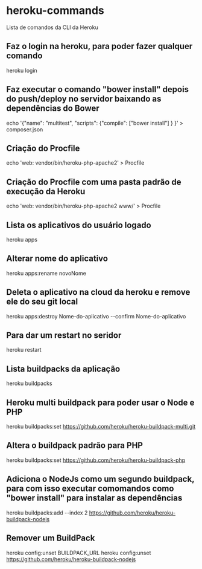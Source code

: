 # heroku-commands
Lista de comandos da CLI da Heroku

## Faz o login na heroku, para poder fazer qualquer comando
heroku login

## Faz executar o comando "bower install" depois do push/deploy no servidor baixando as dependências do Bower
echo '{"name": "multitest", "scripts": {"compile": ["bower install"] } }' > composer.json

## Criação do Procfile
echo 'web: vendor/bin/heroku-php-apache2' > Procfile

## Criação do Procfile com uma pasta padrão de execução da Heroku
echo 'web: vendor/bin/heroku-php-apache2 www/' > Procfile

## Lista os aplicativos do usuário logado
heroku apps

## Alterar nome do aplicativo
heroku apps:rename novoNome

## Deleta o aplicativo na cloud da heroku e remove ele do seu git local
heroku apps:destroy Nome-do-aplicativo --confirm Nome-do-aplicativo

## Para dar um restart no seridor
heroku restart

## Lista buildpacks da aplicação
heroku buildpacks

## Heroku multi buildpack para poder usar o Node e PHP
heroku buildpacks:set https://github.com/heroku/heroku-buildpack-multi.git

## Altera o buildpack padrão para PHP
heroku buildpacks:set https://github.com/heroku/heroku-buildpack-php

## Adiciona o NodeJs como um segundo buildpack, para com isso executar comomandos como "bower install" para instalar as dependências
heroku buildpacks:add --index 2 https://github.com/heroku/heroku-buildpack-nodejs

## Remover um BuildPack
heroku config:unset BUILDPACK_URL
heroku config:unset https://github.com/heroku/heroku-buildpack-nodejs
